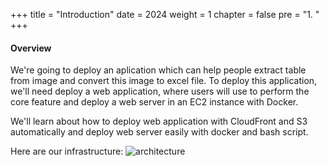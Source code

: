 +++
title = "Introduction"
date = 2024
weight = 1
chapter = false
pre = "1. "
+++

#### Overview
We're going to deploy an aplication which can help people extract table from image and convert this image to excel file. To deploy this application, we'll need deploy a web application, where users will use to perform the core feature and deploy a web server in an EC2 instance with Docker.

We'll learn about how to deploy web application with CloudFront and S3 automatically and deploy web server easily with docker and bash script.

Here are our infrastructure:
![architecture](/images/1-introduction/architecture.png)